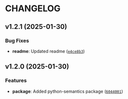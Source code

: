 # CHANGELOG


## v1.2.1 (2025-01-30)

### Bug Fixes

- **readme**: Updated readme
  ([`e4ce8b3`](https://github.com/UBC-MDS/ClassifierProMax/commit/e4ce8b302b3f53cae2c4715af035e1e2b64e1491))


## v1.2.0 (2025-01-30)

### Features

- **package**: Added python-semantics package
  ([`6044001`](https://github.com/UBC-MDS/ClassifierProMax/commit/604400163ee1753329d475d9c1d5ececcf85f395))
